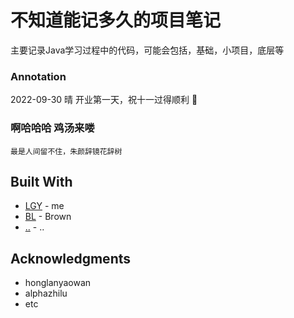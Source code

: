 # 不知道能记多久的项目笔记

主要记录Java学习过程中的代码，可能会包括，基础，小项目，底层等

### Annotation
2022-09-30 晴 开业第一天，祝十一过得顺利 🤔


### 啊哈哈哈 鸡汤来喽

```
最是人间留不住，朱颜辞镜花辞树
```

## Built With

* [LGY](https://www.bilibili.com/video/BV1xZ4y1w7kg/?vd_source=dd1d5ad164aa2f72746c0570316819c7) - me
* [BL](https://www.bilibili.com/video/BV1xZ4y1w7kg/?vd_source=dd1d5ad164aa2f72746c0570316819c7) - Brown
* [..](https://www.bilibili.com/video/BV1xZ4y1w7kg/?vd_source=dd1d5ad164aa2f72746c0570316819c7) - ..


## Acknowledgments

* honglanyaowan
* alphazhilu
* etc
